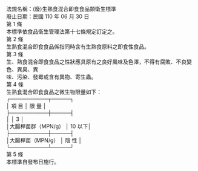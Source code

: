 法規名稱：(廢)生熟食混合即食食品類衛生標準  
廢止日期：民國 110 年 06 月 30 日  
第 1 條  
本標準依食品衛生管理法第十七條規定訂定之。  
第 2 條  
生熟食混合即食食品係指同時含有生熟食原料之即食性食品。  
第 3 條  
生、熟食混合即食食品之性狀應具原有之良好風味及色澤，不得有腐敗、不良變色、異臭、異  
味、污染、發霉或含有異物、寄生蟲。  
第 4 條  
生熟食混合即食食品之微生物限量如下：  
┌──────────┬─────┐  
│ 項 目 │ 限 量 │  
├──────────┼─────┤  
│ │ 3 │  
│大腸桿菌群（MPN/g） │ 10 以下│  
├──────────┼─────┤  
│大腸桿菌（MPN/g） │ 陰 性 │  
└──────────┴─────┘  
第 5 條  
本標準自發布日施行。  


